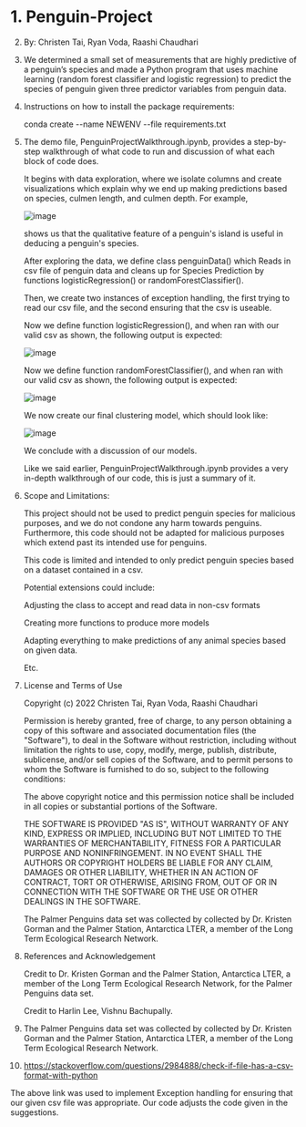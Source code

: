 # 1. Penguin-Project

2. By: Christen Tai, Ryan Voda, Raashi Chaudhari

3. We determined a small set of measurements that are highly predictive of a penguin’s species and made a Python program that uses machine learning (random forest classifier and logistic regression) to predict the species of penguin given three predictor variables from penguin data.

4. Instructions on how to install the package requirements: 

   conda create --name NEWENV --file requirements.txt
   
5. The demo file, PenguinProjectWalkthrough.ipynb, provides a step-by-step walkthrough of what code to run and discussion of what each block of code does.

   It begins with data exploration, where we isolate columns and create visualizations which explain
   why we end up making predictions based on species, culmen length, and culmen depth. For example,

   ![image](https://user-images.githubusercontent.com/97138009/158109283-01360e86-38d4-4e03-ba24-0bfab4d79b59.png)

   shows us that the qualitative feature of a penguin's island is useful in deducing a penguin's species.
   
   After exploring the data, we define class penguinData() which Reads in csv file of penguin data 
   and cleans up for Species Prediction by functions logisticRegression() or randomForestClassifier().
   
   Then, we create two instances of exception handling, the first trying to read our csv file, and the second ensuring that the csv is useable.
   
   Now we define function logisticRegression(), and when ran with our valid csv as shown, the following output is expected:
   
   ![image](https://user-images.githubusercontent.com/97138009/158109892-e5298af7-2649-4e92-afe2-f0d0b0743332.png)
   
   Now we define function randomForestClassifier(), and when ran with our valid csv as shown, the following output is expected:
   
   ![image](https://user-images.githubusercontent.com/97138009/158109953-c60351ee-192a-4f61-8296-3a75de130177.png)
   
   We now create our final clustering model, which should look like:
   
   ![image](https://user-images.githubusercontent.com/97138009/158110031-75819598-0f84-4e62-acfe-a2d061884a33.png)

   We conclude with a discussion of our models.
   
   Like we said earlier, PenguinProjectWalkthrough.ipynb provides a very in-depth walkthrough of our code, this is just a summary of it.
   
6. Scope and Limitations:

   This project should not be used to predict penguin species for malicious purposes, and we do not condone any harm towards penguins. Furthermore, this code should not be
   adapted for malicious purposes which extend past its intended use for penguins.
   
   This code is limited and intended to only predict penguin species based on a dataset contained in a csv.
   
   Potential extensions could include:
   
   Adjusting the class to accept and read data in non-csv formats
   
   Creating more functions to produce more models
   
   Adapting everything to make predictions of any animal species based on given data.
   
   Etc.
   
7. License and Terms of Use

   Copyright (c) 2022 Christen Tai, Ryan Voda, Raashi Chaudhari

   Permission is hereby granted, free of charge, to any person obtaining a copy
   of this software and associated documentation files (the "Software"), to deal
   in the Software without restriction, including without limitation the rights
   to use, copy, modify, merge, publish, distribute, sublicense, and/or sell
   copies of the Software, and to permit persons to whom the Software is
   furnished to do so, subject to the following conditions:

   The above copyright notice and this permission notice shall be included in all
   copies or substantial portions of the Software.

   THE SOFTWARE IS PROVIDED "AS IS", WITHOUT WARRANTY OF ANY KIND, EXPRESS OR
   IMPLIED, INCLUDING BUT NOT LIMITED TO THE WARRANTIES OF MERCHANTABILITY,
   FITNESS FOR A PARTICULAR PURPOSE AND NONINFRINGEMENT. IN NO EVENT SHALL THE
   AUTHORS OR COPYRIGHT HOLDERS BE LIABLE FOR ANY CLAIM, DAMAGES OR OTHER
   LIABILITY, WHETHER IN AN ACTION OF CONTRACT, TORT OR OTHERWISE, ARISING FROM,
   OUT OF OR IN CONNECTION WITH THE SOFTWARE OR THE USE OR OTHER DEALINGS IN THE
   SOFTWARE.
   
   The Palmer Penguins data set was collected by collected by Dr. Kristen Gorman and the Palmer Station, Antarctica LTER, a member of the Long Term Ecological Research Network.
   
8. References and Acknowledgement

   Credit to Dr. Kristen Gorman and the Palmer Station, Antarctica LTER, a member of the Long Term Ecological Research Network, for the Palmer Penguins data set.
   
   Credit to Harlin Lee, Vishnu Bachupally.
   
9. The Palmer Penguins data set was collected by collected by Dr. Kristen Gorman and the Palmer Station, Antarctica LTER, a member of the Long Term Ecological Research Network.

10. https://stackoverflow.com/questions/2984888/check-if-file-has-a-csv-format-with-python

   The above link was used to implement Exception handling for ensuring that our given csv file was appropriate. Our code adjusts the code given in the suggestions.
